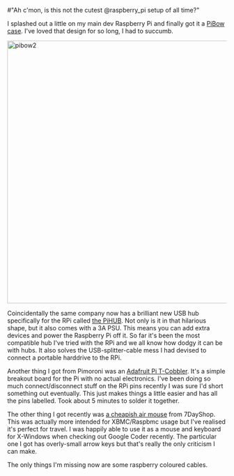 #"Ah c'mon, is this not the cutest @raspberry_pi setup of all time?"

I splashed out a little on my main dev Raspberry Pi and finally got it a <a href="http://shop.pimoroni.com/collections/pibow/products/pibow">PiBow case</a>. I've loved that design for so long, I had to succumb.

<a href="http://conoroneill.net/wp-content/uploads/2013/09/pibow2.jpg"><img class="aligncenter size-large wp-image-1165" alt="pibow2" src="http://conoroneill.net/wp-content/uploads/2013/09/pibow2-991x1024.jpg" width="584" height="603" /></a>

Coincidentally the same company now has a brilliant new USB hub specifically for the RPi called <a href="http://shop.pimoroni.com/products/pihub">the PiHUB</a>. Not only is it in that hilarious shape, but it also comes with a 3A PSU. This means you can add extra devices and power the Raspberry Pi off it. So far it's been the most compatible hub I've tried with the RPi and we all know how dodgy it can be with hubs. It also solves the USB-splitter-cable mess I had devised to connect a portable harddrive to the RPi.

Another thing I got from Pimoroni was an <a href="http://shop.pimoroni.com/collections/kits/products/adafruit-pi-t-cobbler-breakout-kit-for-raspberry-pi">Adafruit Pi T-Cobbler</a>. It's a simple breakout board for the Pi with no actual electronics. I've been doing so much connect/disconnect stuff on the RPi pins recently I was sure I'd short something out eventually. This just makes things a little easier and has all the pins labelled. Took about 5 minutes to solder it together.

The other thing I got recently was <a href="http://www.7dayshop.com/7dayshop-wireless-air-mouse-keyboard-with-gyroscope-2-4ghz-1">a cheapish air mouse</a> from 7DayShop. This was actually more intended for XBMC/Raspbmc usage but I've realised it's perfect for travel. I was happily able to use it as a mouse and keyboard for X-Windows when checking out Google Coder recently. The particular one I got has overly-small arrow keys but that's really the only criticism I can make.

The only things I'm missing now are some raspberry coloured cables.